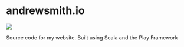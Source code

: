 # andrewsmith.io
[![](https://github.com/andrewts129/andrew-smith-dot-io/workflows/Build%20%26%20Deploy/badge.svg)](https://github.com/andrewts129/andrew-smith-dot-io/actions?query=workflow%3A%22Build+%26+Deploy%22)

Source code for my website. Built using Scala and the Play Framework
